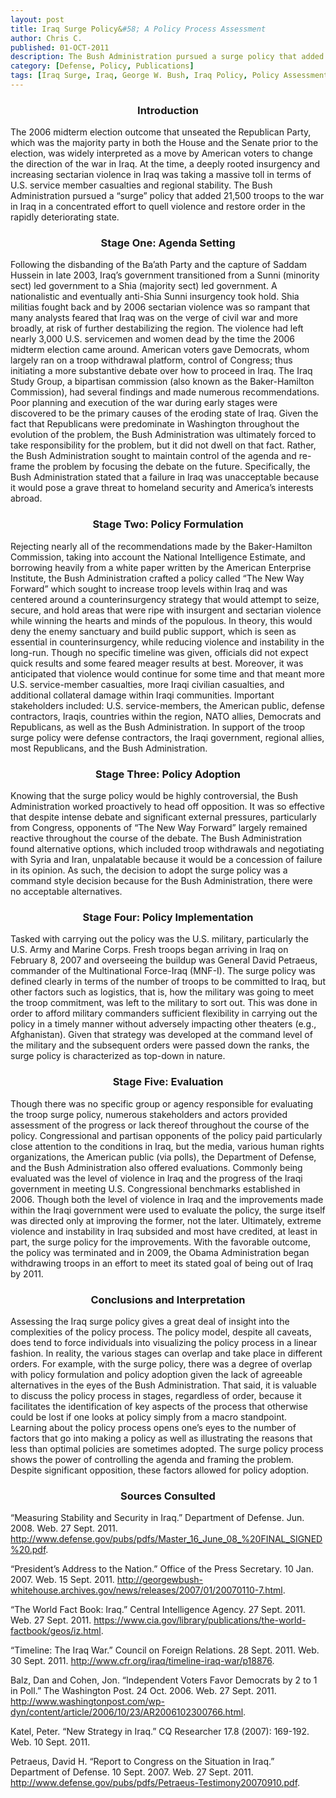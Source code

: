 ```yaml
---
layout: post
title: Iraq Surge Policy&#58; A Policy Process Assessment
author: Chris C.
published: 01-OCT-2011
description: The Bush Administration pursued a surge policy that added 21,500 troops to the war in Iraq in a concentrated effort to quell violence and restore order.
category: [Defense, Policy, Publications]
tags: [Iraq Surge, Iraq, George W. Bush, Iraq Policy, Policy Assessment, Violence]
---
```


### <center>Introduction</center> ###

The 2006 midterm election outcome that unseated the Republican Party, which was the majority party in both the House and the Senate prior to the election, was widely interpreted as a move by American voters to change the direction of the war in Iraq. At the time, a deeply rooted insurgency and increasing sectarian violence in Iraq was taking a massive toll in terms of U.S. service member casualties and regional stability. The Bush Administration pursued a “surge” policy that added 21,500 troops to the war in Iraq in a concentrated effort to quell violence and restore order in the rapidly deteriorating state.

### <center>Stage One: Agenda Setting</center> ###

Following the disbanding of the Ba’ath Party and the capture of Saddam Hussein in late 2003, Iraq’s government transitioned from a Sunni (minority sect) led government to a Shia (majority sect) led government. A nationalistic and eventually anti-Shia Sunni insurgency took hold. Shia militias fought back and by 2006 sectarian violence was so rampant that many analysts feared that Iraq was on the verge of civil war and more broadly, at risk of further destabilizing the region. The violence had left nearly 3,000 U.S. servicemen and women dead by the time the 2006 midterm election came around. American voters gave Democrats, whom largely ran on a troop withdrawal platform, control of Congress; thus initiating a more substantive debate over how to proceed in Iraq. The Iraq Study Group, a bipartisan commission (also known as the Baker-Hamilton Commission), had several findings and made numerous recommendations. Poor planning and execution of the war during early stages were discovered to be the primary causes of the eroding state of Iraq. Given the fact that Republicans were predominate in Washington throughout the evolution of the problem, the Bush Administration was ultimately forced to take responsibility for the problem, but it did not dwell on that fact. Rather, the Bush Administration sought to maintain control of the agenda and re-frame the problem by focusing the debate on the future. Specifically, the Bush Administration stated that a failure in Iraq was unacceptable because it would pose a grave threat to homeland security and America’s interests abroad.

### <center>Stage Two: Policy Formulation</center> ###

Rejecting nearly all of the recommendations made by the Baker-Hamilton Commission, taking into account the National Intelligence Estimate, and borrowing heavily from a white paper written by the American Enterprise Institute, the Bush Administration crafted a policy called “The New Way Forward” which sought to increase troop levels within Iraq and was centered around a counterinsurgency strategy that would attempt to seize, secure, and hold areas that were ripe with insurgent and sectarian violence while winning the hearts and minds of the populous. In theory, this would deny the enemy sanctuary and build public support, which is seen as essential in counterinsurgency, while reducing violence and instability in the long-run. Though no specific timeline was given, officials did not expect quick results and some feared meager results at best. Moreover, it was anticipated that violence would continue for some time and that meant more U.S. service-member casualties, more Iraqi civilian casualties, and additional collateral damage within Iraqi communities. Important stakeholders included: U.S. service-members, the American public, defense contractors, Iraqis, countries within the region, NATO allies, Democrats and Republicans, as well as the Bush Administration. In support of the troop surge policy were defense contractors, the Iraqi government, regional allies, most Republicans, and the Bush Administration.

### <center>Stage Three: Policy Adoption</center> ###

Knowing that the surge policy would be highly controversial, the Bush Administration worked proactively to head off opposition. It was so effective that despite intense debate and significant external pressures, particularly from Congress, opponents of “The New Way Forward” largely remained reactive throughout the course of the debate. The Bush Administration found alternative options, which included troop withdrawals and negotiating with Syria and Iran, unpalatable because it would be a concession of failure in its opinion. As such, the decision to adopt the surge policy was a command style decision because for the Bush Administration, there were no acceptable alternatives.

### <center>Stage Four: Policy Implementation</center> ###

Tasked with carrying out the policy was the U.S. military, particularly the U.S. Army and Marine Corps. Fresh troops began arriving in Iraq on February 8, 2007 and overseeing the buildup was General David Petraeus, commander of the Multinational Force-Iraq (MNF-I). The surge policy was defined clearly in terms of the number of troops to be committed to Iraq, but other factors such as logistics, that is, how the military was going to meet the troop commitment, was left to the military to sort out. This was done in order to afford military commanders sufficient flexibility in carrying out the policy in a timely manner without adversely impacting other theaters (e.g., Afghanistan). Given that strategy was developed at the command level of the military and the subsequent orders were passed down the ranks, the surge policy is characterized as top-down in nature.

### <center>Stage Five: Evaluation</center> ###

Though there was no specific group or agency responsible for evaluating the troop surge policy, numerous stakeholders and actors provided assessment of the progress or lack thereof throughout the course of the policy. Congressional and partisan opponents of the policy paid particularly close attention to the conditions in Iraq, but the media, various human rights organizations, the American public (via polls), the Department of Defense, and the Bush Administration also offered evaluations. Commonly being evaluated was the level of violence in Iraq and the progress of the Iraqi government in meeting U.S. Congressional benchmarks established in 2006. Though both the level of violence in Iraq and the improvements made within the Iraqi government were used to evaluate the policy, the surge itself was directed only at improving the former, not the later. Ultimately, extreme violence and instability in Iraq subsided and most have credited, at least in part, the surge policy for the improvements. With the favorable outcome, the policy was terminated and in 2009, the Obama Administration began withdrawing troops in an effort to meet its stated goal of being out of Iraq by 2011.

### <center>Conclusions and Interpretation</center> ###

Assessing the Iraq surge policy gives a great deal of insight into the complexities of the policy process. The policy model, despite all caveats, does tend to force individuals into visualizing the policy process in a linear fashion. In reality, the various stages can overlap and take place in different orders. For example, with the surge policy, there was a degree of overlap with policy formulation and policy adoption given the lack of agreeable alternatives in the eyes of the Bush Administration. That said, it is valuable to discuss the policy process in stages, regardless of order, because it facilitates the identification of key aspects of the process that otherwise could be lost if one looks at policy simply from a macro standpoint. Learning about the policy process opens one’s eyes to the number of factors that go into making a policy as well as illustrating the reasons that less than optimal policies are sometimes adopted. The surge policy process shows the power of controlling the agenda and framing the problem. Despite significant opposition, these factors allowed for policy adoption.

### <center>Sources Consulted</center> ###


“Measuring Stability and Security in Iraq.” Department of Defense. Jun. 2008. Web. 27 Sept. 2011. <http://www.defense.gov/pubs/pdfs/Master_16_June_08_%20FINAL_SIGNED%20.pdf>.


“President’s Address to the Nation.” Office of the Press Secretary. 10 Jan. 2007. Web. 15 Sept. 2011. <http://georgewbush-whitehouse.archives.gov/news/releases/2007/01/20070110-7.html>.


“The World Fact Book: Iraq.” Central Intelligence Agency. 27 Sept. 2011. Web. 27 Sept. 2011. <https://www.cia.gov/library/publications/the-world-factbook/geos/iz.html>.


“Timeline: The Iraq War.” Council on Foreign Relations. 28 Sept. 2011. Web. 30 Sept. 2011. <http://www.cfr.org/iraq/timeline-iraq-war/p18876>.


Balz, Dan and Cohen, Jon. “Independent Voters Favor Democrats by 2 to 1 in Poll.” The Washington Post. 24 Oct. 2006. Web. 27 Sept. 2011. <http://www.washingtonpost.com/wp-dyn/content/article/2006/10/23/AR2006102300766.html>.


Katel, Peter. “New Strategy in Iraq.” CQ Researcher 17.8 (2007): 169-192. Web. 10 Sept. 2011.


Petraeus, David H. “Report to Congress on the Situation in Iraq.” Department of Defense. 10 Sept. 2007. Web. 27 Sept. 2011. <http://www.defense.gov/pubs/pdfs/Petraeus-Testimony20070910.pdf>.
